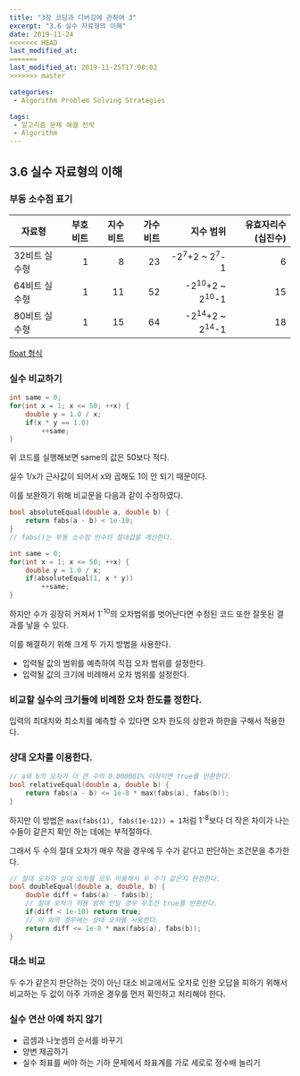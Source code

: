 ```yaml
---
title: "3장 코딩과 디버깅에 관하여 3"
excerpt: "3.6 실수 자료형의 이해"
date: 2019-11-24
<<<<<<< HEAD
last_modified_at:
=======
last_modified_at: 2019-11-25T17:08:02
>>>>>>> master

categories:
 - Algorithm Problem Solving Strategies

tags:
 - 알고리즘 문제 해결 전략
 - Algorithm
---
```


## 3.6 실수 자료형의 이해
### 부동 소수점 표기

| 자료형 | 부호 비트 | 지수 비트 | 가수 비트 | 지수 범위 | 유효자리수(십진수) |
|----------|---------:|---------:|---------:|---------:|---------:|
| 32비트 실수형 | 1 | 8 | 23 | -2<sup>7</sup>+2 ~ 2<sup>7</sup>-1 | 6 |
| 64비트 실수형 | 1 | 11 | 52 | -2<sup>10</sup>+2 ~ 2<sup>10</sup>-1 | 15 |
| 80비트 실수형 | 1 | 15 | 64 | -2<sup>14</sup>+2 ~ 2<sup>14</sup>-1 | 18 |

[float 형식](https://docs.microsoft.com/ko-kr/cpp/c-language/type-float?view=vs-2019 'Microsoft Docs')

### 실수 비교하기
```cpp
int same = 0;
for(int x = 1; x <= 50; ++x) {
    double y = 1.0 / x;
    if(x * y == 1.0)
        ++same;
}
```
위 코드를 실행해보면 same의 값은 50보다 적다.

실수 1/x가 근사값이 되어서 x와 곱해도 1이 안 되기 때문이다.

이를 보완하기 위해 비교문을 다음과 같이 수정하였다.
```cpp
bool absoluteEqual(double a, double b) {
    return fabs(a - b) < 1e-10;
}
// fabs()는 부동 소수점 인수의 절대값을 계산한다.
```
```cpp
int same = 0;
for(int x = 1; x <= 50; ++x) {
    double y = 1.0 / x;
    if(absoluteEqual(1, x * y))
        ++same;
}
```
하지만 수가 굉장히 커져서 1<sup>-10</sup>의 오차범위를 벗어난다면 수정된 코드 또한 잘못된 결과를 낳을 수 있다.

이를 해결하기 위해 크게 두 가지 방법을 사용한다.
- 입력될 값의 범위를 예측하여 직접 오차 범위를 설정한다.
- 입력될 값의 크기에 비례해서 오차 범위를 설정한다.

### 비교할 실수의 크기들에 비례한 오차 한도를 정한다.
입력의 최대치와 최소치를 예측할 수 있다면 오차 한도의 상한과 하한을 구해서 적용한다.

### 상대 오차를 이용한다.
```cpp
// a와 b의 오차가 더 큰 수의 0.000001% 이하이면 true를 반환한다.
bool relativeEqual(double a, double b) {
    return fabs(a - b) <= 1e-8 * max(fabs(a), fabs(b));
}
```
하지만 이 방법은 `max(fabs(1), fabs(1e-12)) = 1`처럼 1<sup>-8</sup>보다 더 작은 차이가 나는 수들이 같은지 확인 하는 데에는 부적절하다.

그래서 두 수의 절대 오차가 매우 작을 경우에 두 수가 같다고 판단하는 조건문을 추가한다.

```cpp
// 절대 오차와 상대 오차를 모두 이용해서 두 수가 같은지 판정한다.
bool doubleEqual(double a, double, b) {
    double diff = fabs(a) - fabs(b);
    // 절대 오차가 허용 범위 안일 경우 무조건 true를 반환한다.
    if(diff < 1e-10) return true;
    // 이 외의 경우에는 상대 오차를 사용한다.
    return diff <= 1e-8 * max(fabs(a), fabs(b));
}
```

### 대소 비교
두 수가 같은지 판단하는 것이 아닌 대소 비교에서도 오차로 인한 오답을 피하기 위해서 비교하는 두 값이 아주 가까운 경우를 먼저 확인하고 처리해야 한다.

### 실수 연산 아예 하지 않기
* 곱셈과 나눗셈의 순서를 바꾸기
* 양변 제곱하기
* 실수 좌표를 써야 하는 기하 문제에서 좌표계를 가로 세로로 정수배 늘리기